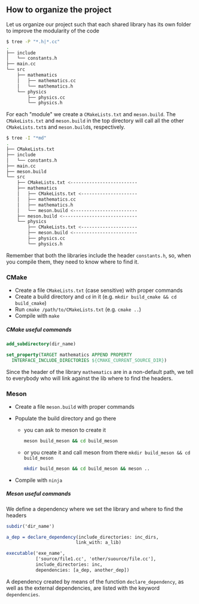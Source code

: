 ## How to organize the project

Let us organize our project such that each shared library has its own folder to improve the modularity of the code

```bash
$ tree -P "*.h|*.cc"
.
├── include
│   └── constants.h
├── main.cc
└── src
    ├── mathematics
    │   ├── mathematics.cc
    │   └── mathematics.h
    └── physics
        ├── physics.cc
        └── physics.h
```

For each "module" we create a `CMakeLists.txt` and `meson.build`. The
`CMakeLists.txt` and `meson.build` in the top directory will call all
the other `CMakeLists.txt`s and `meson.build`s, respectively.

```bash
$ tree -I "*md"
.
├── CMakeLists.txt 
├── include
│   └── constants.h
├── main.cc
├── meson.build 
└── src
    ├── CMakeLists.txt <-------------------------
    ├── mathematics
    │   ├── CMakeLists.txt <---------------------
    │   ├── mathematics.cc
    │   ├── mathematics.h
    │   └── meson.build <------------------------
    ├── meson.build <----------------------------
    └── physics
        ├── CMakeLists.txt <---------------------
        ├── meson.build <------------------------
        ├── physics.cc
        └── physics.h

```

Remember that both the libraries include the header `constants.h`, so, when you compile them, they need to know where to find it.


### CMake

- Create a file `CMakeLists.txt` (case sensitive) with proper commands
- Create a build directory and `cd` in it (e.g. `mkdir build_cmake && cd build_cmake`)
- Run `cmake /path/to/CMakeLists.txt` (e.g. `cmake ..`) 
- Compile with `make`

##### CMake useful commands

```cmake
add_subdirectory(dir_name)

set_property(TARGET mathematics APPEND PROPERTY
  INTERFACE_INCLUDE_DIRECTORIES ${CMAKE_CURRENT_SOURCE_DIR})
```

Since the header of the library `mathematics` are in a non-default path, we tell to everybody who will link against the lib where to find the headers. 

### Meson

- Create a file `meson.build` with proper commands

- Populate the build directory and go there

  - you can ask to meson to create it 

    ```bash
    meson build_meson && cd build_meson
    ```

  - or you create it and call meson from there `mkdir build_meson && cd build_meson`

    ```bash
    mkdir build_meson && cd build_meson && meson ..
    ```

- Compile with `ninja`

##### Meson useful commands
We define a dependency where we set the library and where to find the headers
```cmake
subdir('dir_name')

a_dep = declare_dependency(include_directories: inc_dirs,
                          link_with: a_lib)
```


```cmake
executable('exe_name', 
           ['source/file1.cc', 'other/suource/file.cc'], 
           include_directories: inc,
           dependencies: [a_dep, another_dep])
```
A dependency created by means of the function `declare_dependency`, as well as the external dependencies, are listed with the keyword `dependencies`.



